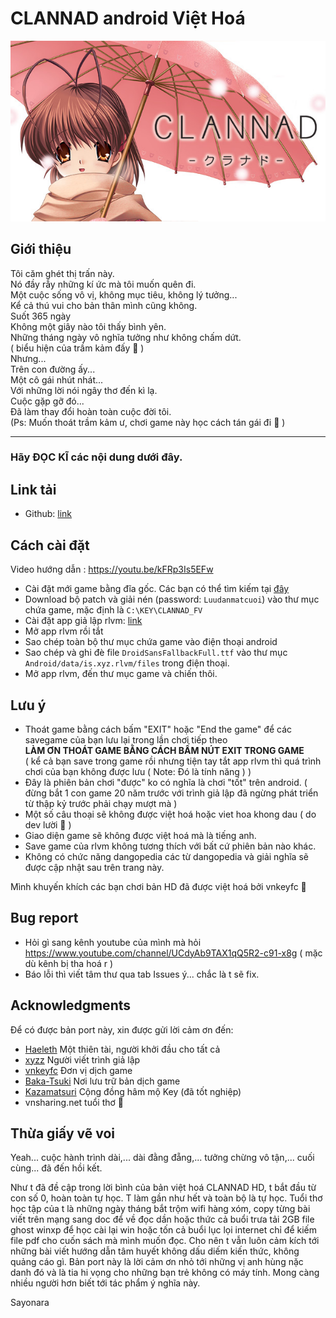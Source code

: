 # CLANNAD android Việt Hoá

![ảnh Lăn Nách](clannad.jpg)

## Giới thiệu
 
Tôi căm ghét thị trấn này.
<br>
Nó đầy rẫy những kí ức mà tôi muốn quên đi.
<br>
Một cuộc sống vô vị, không mục tiêu, không lý tưởng...
<br>
Kể cả thú vui cho bản thân mình cũng không.
<br>
Suốt 365 ngày
<br>
Không một giây nào tôi thấy bình yên.
<br>
Những tháng ngày vô nghĩa tưởng như không chấm dứt.
<br>
( biểu hiện của trầm kảm đấy :penguin: )
<br>
Nhưng...
<br>
Trên con đường ấy...
<br>
Một cô gái nhút nhát...
<br>
Với những lời nói ngây thơ đến kì lạ.
<br>
Cuộc gặp gỡ đó...
<br>
Đã làm thay đổi hoàn toàn cuộc đời tôi.
<br>
(Ps: Muốn thoát trầm kảm ư, chơi game này học cách tán gái đi :rofl: )

_____________________________________________________________________________
### Hãy **ĐỌC KĨ** các nội dung dưới đây.
<!--
## Thông tin chung
- Đây là phiên bản port từ đĩa cài CLANNAD Full Voice, được mod lại để chơi được trên android thông qua giả lập rlvm
- Bản port được tạo ra với mục đích ban đầu là dành cho bản thân người port, nên các vấn đề về lỗi phát sinh trong và sau khi cài sẽ không được hỗ trợ.
- Bản dịch được lấy từ [đây](https://www.baka-tsuki.org/project/index.php?title=CLANNAD_%7EVietnamese%7E), của nhóm vnkeyfc.
- Nghiêm cấm sử dụng bản port dưới bất kì hình thức thương mại nào.
-->
## Link tải
- Github: [link](https://github.com/luudanmatcuoi-vn/CLANNAD_android_viethoa/raw/main/CLANNAD_android_viethoa_patch.rar)

## Cách cài đặt

Video hướng dẫn : https://youtu.be/kFRp3Is5EFw

- Cài đặt mới game bằng đĩa gốc. Các bạn có thể tìm kiếm tại [đây](https://solidtorrents.to/torrents/key-clannad-full-voice-rar-83345/5bd7e76914ab180a270b7ff9/)
- Download bộ patch và giải nén (password: `Luudanmatcuoi`) vào thư mục chứa game, mặc định là `C:\KEY\CLANNAD_FV`
- Cài đặt app giả lập rlvm: [link](https://m.apkpure.com/vn/rlvm/is.xyz.rlvm)
- Mở app rlvm rồi tắt
- Sao chép toàn bộ thư mục chứa game vào điện thoại android
- Sao chép và ghi đè file `DroidSansFallbackFull.ttf` vào thư mục `Android/data/is.xyz.rlvm/files` trong điện thoại.
- Mở app rlvm, đến thư mục game và chiến thôi.

## Lưu ý

- Thoát game bằng cách bấm "EXIT" hoặc "End the game" để các savegame của bạn lưu lại trong lần chơi tiếp theo<br>
__LÀM ƠN THOÁT GAME BẰNG CÁCH BẤM NÚT EXIT TRONG GAME__
<br>( kể cả bạn save trong game rồi nhưng tiện tay tắt app rlvm thì quá trình chơi của bạn không được lưu ( Note: Đó là tính năng ) )
- Đây là phiên bản chơi "được" ko có nghĩa là chơi "tốt" trên android.
  ( đừng bắt 1 con game 20 năm trước với trình giả lập đã ngừng phát triển từ thập kỷ trước phải chạy mượt mà )
- Một số câu thoại sẽ không được việt hoá hoặc viet hoa khong dau ( do dev lười :penguin: )
- Giao diện game sẽ không được việt hoá mà là tiếng anh.
- Save game của rlvm không tương thích với bất cứ phiên bản nào khác.
- Không có chức năng dangopedia các từ dangopedia và giải nghĩa sẽ được cập nhật sau trên trang này.

  
 Mình khuyến khích các bạn chơi bản HD đã được việt hoá bởi vnkeyfc :penguin:


## Bug report
- Hỏi gì sang kênh youtube của mình mà hỏi https://www.youtube.com/channel/UCdyAb9TAX1qQ5R2-c91-x8g ( mặc dù kênh bị tha hoá r )
- Báo lỗi thì viết tâm thư qua tab Issues ý... chắc là t sẽ fix.

## Acknowledgments
Để có được bản port này, xin được gửi lời cảm ơn đến:
- [Haeleth](http://www.haeleth.net/) Một thiên tài, người khởi đầu cho tất cả
- [xyzz](https://github.com/xyzz/rlvm-android) Người viết trình giả lập
- [vnkeyfc](https://vnkeyfc.com) Đơn vị dịch game
- [Baka-Tsuki](https://www.baka-tsuki.org/) Nơi lưu trữ bản dịch game
- [Kazamatsuri](https://kazamatsuri.org/) Cộng đồng hâm mộ Key (đã tốt nghiệp) 
- vnsharing.net tuổi thơ :penguin:


## Thừa giấy vẽ voi
Yeah... cuộc hành trình dài,... dài đằng đẵng,... tưởng chừng vô tận,... cuối cùng... đã đến hồi kết.

Như t đã đề cập trong lời bình của bản việt hoá CLANNAD HD, t bắt đầu từ con số 0, hoàn toàn tự học. T làm gần như hết và toàn bộ là tự học.
Tuổi thơ học tập của t là những ngày tháng bắt trộm wifi hàng xóm, copy từng bài viết trên mạng sang doc để về đọc dần hoặc thức cả buổi trưa tải 2GB file ghost winxp để học cài lại win hoặc tốn cả buổi lục lọi internet chỉ để kiếm file pdf cho cuốn sách mà mình muốn đọc. Cho nên t vẫn luôn cảm kích tới những bài viết hướng dẫn tâm huyết không dấu diếm kiến thức, không quảng cáo gì.
Bản port này là lời cảm ơn nhỏ tới những vị anh hùng nặc danh đó và là tia hi vọng cho những bạn trẻ không có máy tính. Mong càng nhiều người hơn biết tới tác phẩm ý nghĩa này.

Sayonara


